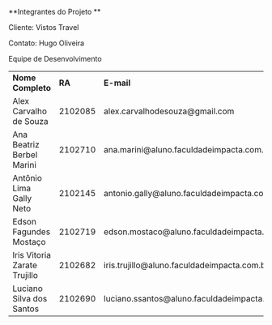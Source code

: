
**Integrantes do Projeto **

Cliente: Vistos Travel

Contato: Hugo Oliveira

Equipe de Desenvolvimento

<table>
<tr>
<td><strong>Nome Completo</strong>
</td>
<td><strong>RA</strong></td>
<td><strong>E-mail</strong></td>
<td><strong>Celular</strong></td>
</tr>
<tr>
<td>Alex Carvalho de Souza</td>
<td>2102085</td>
<td>alex.carvalhodesouza@gmail.com</td>
<td>11 98655-3689</td>
</tr>
<tr>
<td>Ana Beatriz Berbel Marini</td>
<td>2102710</td>
<td>ana.marini@aluno.faculdadeimpacta.com.br</td>
<td>11 94934-5484</td>
</tr>
<tr>
<td>Antônio Lima Gally Neto</td>
<td>2102145</td>
<td>antonio.gally@aluno.faculdadeimpacta.com.br</td>
<td>11 94566-1905</td>
</tr>
<tr>
<td>Edson Fagundes Mostaço</td>
<td>2102719</td>
<td>edson.mostaco@aluno.faculdadeimpacta.com.br</td>
<td>11 98330-7791</td>
</tr>
<tr>
<td>Iris Vitoria Zarate Trujillo</td>
<td>2102682</td>
<td>iris.trujillo@aluno.faculdadeimpacta.com.br</td>
<td>11 95437-6595</td>
</tr>
<tr>
<td>Luciano Silva dos Santos</td>
<td>2102690</td>
<td>luciano.ssantos@aluno.faculdadeimpacta.com.br</td>
<td>11 91351-5473</td>
</tr>
</table>